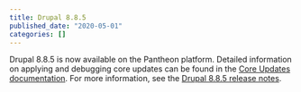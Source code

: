 ```yaml
---
title: Drupal 8.8.5
published_date: "2020-05-01"
categories: []
---
```

Drupal 8.8.5 is now available on the Pantheon platform. Detailed information on applying and debugging core updates can be found in the [Core Updates documentation](/core-updates). For more information, see the [Drupal 8.8.5 release notes](https://www.drupal.org/project/drupal/releases/8.8.5).
